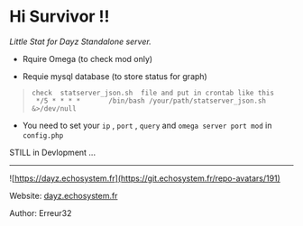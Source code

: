 # Hi Survivor !!


*Little Stat for Dayz Standalone server.*


 - Rquire Omega (to check mod only) 

 - Requie mysql database (to store status for graph) 
>     check  statserver_json.sh  file and put in crontab like this
>      */5 * * * *       /bin/bash /your/path/statserver_json.sh &>/dev/null 

 - You need to set your `ip` , `port` , `query` and `omega server port mod` in `config.php`


 STILL in Devlopment ...



-----



![https://dayz.echosystem.fr](https://git.echosystem.fr/repo-avatars/191)

Website: [dayz.echosystem.fr](https://dayz.echosystem.fr)

Author: Erreur32
